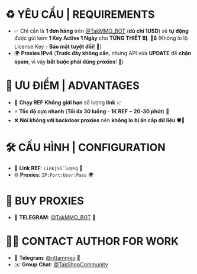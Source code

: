 # ♻️ YÊU CẦU | REQUIREMENTS

- ✅ Chỉ cần là **1 đơn hàng** trên [@TakMMO_BOT](https://t.me/TakMMO_BOT) (**dù chỉ 1USD**) sẽ **tự động** được gửi kèm **1 Key Active 1 Ngày** cho **TỪNG THIẾT BỊ**. 📲🔒 (Không lo lộ License Key - **Bảo mật tuyệt đối!** 🔐)
- 🌍 **Proxies IPv4** (**Trước đây không cần**, nhưng API vừa **UPDATE** để **chặn spam**, vì vậy **bắt buộc phải dùng proxies**! 🚀)

# 🚀 **ƯU ĐIỂM | ADVANTAGES**

- 🔄 **Chạy REF** **Không giới hạn** số lượng **link** 📈
- ⚡ **Tốc độ cực nhanh** (**Tối đa 30 luồng - 1K REF ~ 20-30 phút**) 🚀
- ❌ **Nói không với backdoor proxies** nên **không lo bị ăn cắp dữ liệu** 🛡️🔐

# 🛠️ **CẤU HÌNH | CONFIGURATION**

- 🔗 **Link REF**: `Link|Số lượng` 🔗
- 🌐 **Proxies**: `IP:Port:User:Pass` 🌍

# 🛒 **BUY PROXIES**

- 📩 **TELEGRAM**: [@TakMMO_BOT](https://t.me/TakMMO_BOT) 🤖

# 👨‍💻 **CONTACT AUTHOR FOR WORK**

- 📢 **Telegram**: [@nttammeo](https://t.me/nttammeo) 💬
- ✉️ **Group Chat**: [@TakShopCommunity](https://t.me/TakShopCommunity/1)
